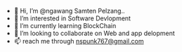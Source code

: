 - 👋 Hi, I’m @ngawang Samten Pelzang..
- 👀 I’m interested in Software Devlopment
- 🌱 I’m currently learning BlockChain
- 💞️ I’m looking to collaborate on Web and app delopment 
- 📫 reach me through nspunk767@gmail.com





<!---
ngawang88/ngawang88 is a ✨ special ✨ repository because its `README.md` (this file) appears on your GitHub profile.
You can click the Preview link to take a look at your changes.
--->
